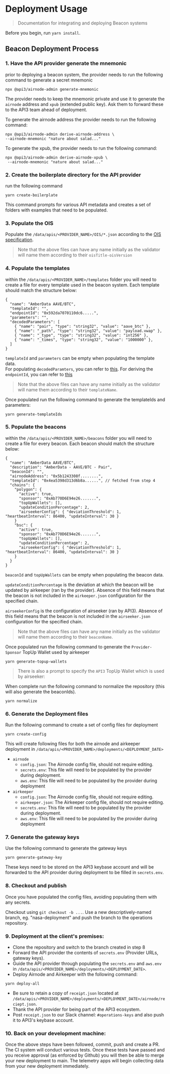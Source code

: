 # Deployment Usage

> Documentation for integrating and deploying Beacon systems

Before you begin, run `yarn install`.

## Beacon Deployment Process

### 1. Have the API provider generate the mnemonic

prior to deploying a beacon system, the provider needs to run the following command to generate a secret mnemonic

```
npx @api3/airnode-admin generate-mnemonic
```

The provider needs to keep the mnemonic private and use it to generate the `airnode` address and `xpub` (extended public key). Ask them to forward these to the API3 team ahead of deployment.

To generate the airnode address the provider needs to run the following command:

```
npx @api3/airnode-admin derive-airnode-address \
--airnode-mnemonic "nature about salad..."
```

To generate the xpub, the provider needs to run the following command:

```
npx @api3/airnode-admin derive-airnode-xpub \
 --airnode-mnemonic "nature about salad..."
```

### 2. Create the boilerplate directory for the API provider

run the following command

```
yarn create-boilerplate
```

This command prompts for various API metadata and creates a set of folders with examples that need to be populated.

### 3. Populate the OIS

Populate the `/data/apis/<PROVIDER_NAME>/OIS/*.json` according to the [OIS specification](https://docs.api3.org/ois/v1.0.0/ois.html).

> Note that the above files can have any name initially as the validator will name them according to their `oisTitle-oisVersion`

### 4. Populate the templates

within the `/data/apis/<PROVIDER_NAME>/templates` folder you will need to create a file for every template used in the beacon system. Each template should match the structure below:

```
{
  "name": "AmberData AAVE/BTC",
  "templateId": "",
  "endpointId": "0x592da7070110dc6.....",
  "parameters": "",
  "decodedParameters": [
    { "name": "pair", "type": "string32", "value": "aave_btc" },
    { "name": "_path", "type": "string32", "value": "payload.vwap" },
    { "name": "_type", "type": "string32", "value": "int256" },
    { "name": "_times", "type": "string32", "value": "1000000" },
  ]
}
```

`templateId` and `parameters` can be empty when populating the template data.  
For populating `decodedParamters`, you can refer to [this](https://docs.api3.org/airnode/v0.6/grp-developers/call-an-airnode.html#request-parameters).
For deriving the `endpointId`, you can refer to [this](https://docs.api3.org/airnode/v0.6/reference/packages/admin-cli.html#derive-endpoint-id)

> Note that the above files can have any name initially as the validator will name them according to their `templateName`.

Once populated run the following command to generate the templateIds and parameters:

```
yarn generate-templateIds
```

### 5. Populate the beacons

within the `/data/apis/<PROVIDER_NAME>/beacons` folder you will need to create a file for every beacon. Each beacon should match the structure below:

```
{
  "name": "AmberData AAVE/BTC",
  "description": "AmberData - AAVE/BTC - Pair",
  "beaconId": "",
  "airnodeAddress": "0x5b1243308f........",
  "templateId": "0x4ea5398d313d6b8a......", // fetched from step 4
  "chains": {
    "polygon": {
      "active": true,
      "sponsor": "0xAb770D6E94e26.......",
      "topUpWallets": [],
      "updateConditionPercentage": 2,
      "airseekerConfig": { "deviationThreshold": 1, "heartbeatInterval": 86400, "updateInterval": 30 }
    }
    "bsc": {
      "active": true,
      "sponsor": "0xAb770D6E94e26.......",
      "topUpWallets": [],
      "updateConditionPercentage": 2,
      "airseekerConfig": { "deviationThreshold": 1, "heartbeatInterval": 86400, "updateInterval": 30 }
    }
  }
}
```

`beaconId` and `topUpWallets` can be empty when populating the beacon data.

`updateConditionPercentage` is the deviation at which the beacon will be updated by airkeeper (ran by the provider). Absence of this field means that the beacon is not included in the `airkeeper.json` configuration for the specified chain.

`airseekerConfig` is the configuration of airseeker (ran by API3). Absence of this field means that the beacon is not included in the `airseeker.json` configuration for the specified chain.

> Note that the above files can have any name initially as the validator will name them according to their `beaconName`.

Once populated run the following command to generate the `Provider-Sponsor` TopUp Wallet used by airkeeper

```
yarn generate-topup-wallets
```

> There is also a prompt to specify the `API3` TopUp Wallet which is used by airseeker:

When complete run the following command to normalize the repository (this will also generate the beaconIds).

```
yarn normalize
```

### 6. Generate the Deployment files

Run the following command to create a set of config files for deployment

```
yarn create-config
```

This will create following files for both the airnode and airkeeper deployment in `/data/apis/<PROVIDER_NAME>/deployments/<DEPLOYMENT_DATE>`

- `airnode`
  - `config.json`: The Airnode config file, should not require editing.
  - `secrets.env`: This file will need to be populated by the provider during deployment.
  - `aws.env`: This file will need to be populated by the provider during deployment
- `airkeeper`
  - `config.json`: The Airnode config file, should not require editing.
  - `airkeeper.json`: The Airkeeper config file, should not require editing.
  - `secrets.env`: This file will need to be populated by the provider during deployment.
  - `aws.env`: This file will need to be populated by the provider during deployment

### 7. Generate the gateway keys

Use the following command to generate the gateway keys

```
yarn generate-gateway-key
```

These keys need to be stored on the API3 keybase account and will be forwarded to the API provider during deployment to be filled in `secrets.env`.

### 8. Checkout and publish

Once you have populated the config files, avoiding populating them with any secrets.

Checkout using `git checkout -b ...`. Use a new descriptively-named branch, eg. "nasa-deployment" and push the branch to the operations repository.

### 9. Deployment at the client's premises:

- Clone the repository and switch to the branch created in step 8
- Forward the API provider the contents of `secrets.env` (Provider URLs, gateway keys).
- Guide the API provider through populating the `secrets.env` and `aws.env` in `/data/apis/<PROVIDER_NAME>/deployments/<DEPLOYMENT_DATE>`.
- Deploy Airnode and Airkeeper with the following command:

```
yarn deploy-all
```

- Be sure to retain a copy of `receipt.json` located at  
  `/data/apis/<PROVIDER_NAME>/deployments/<DEPLOYMENT_DATE>/airnode/reciept.json`.
- Thank the API provider for being part of the API3 ecosystem.
- Post `receipt.json` to our Slack channel: `#operations-keys` and also push it to API3's keybase account.

### 10. Back on your development machine:

Once the above steps have been followed, commit, push and create a PR. The CI system will conduct various tests. Once
these tests have passed and you receive approval (as enforced by Github) you will then be able to merge your new
deployment to main. The telemetry apps will begin collecting data from your new deployment immediately.
